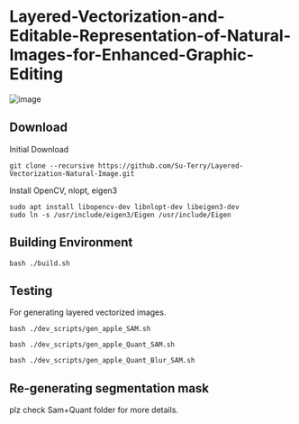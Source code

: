 # Layered-Vectorization-and-Editable-Representation-of-Natural-Images-for-Enhanced-Graphic-Editing

![image](https://github.com/user-attachments/assets/5800a055-4b7b-4dcd-94ce-69cfe9ea451d)

## Download
Initial Download
```
git clone --recursive https://github.com/Su-Terry/Layered-Vectorization-Natural-Image.git
```

Install OpenCV, nlopt, eigen3
```
sudo apt install libopencv-dev libnlopt-dev libeigen3-dev
sudo ln -s /usr/include/eigen3/Eigen /usr/include/Eigen
```

## Building Environment
```
bash ./build.sh
```

## Testing
For generating layered vectorized images.
```
bash ./dev_scripts/gen_apple_SAM.sh
```
```
bash ./dev_scripts/gen_apple_Quant_SAM.sh
```
```
bash ./dev_scripts/gen_apple_Quant_Blur_SAM.sh
```

## Re-generating segmentation mask
plz check Sam+Quant folder for more details.
